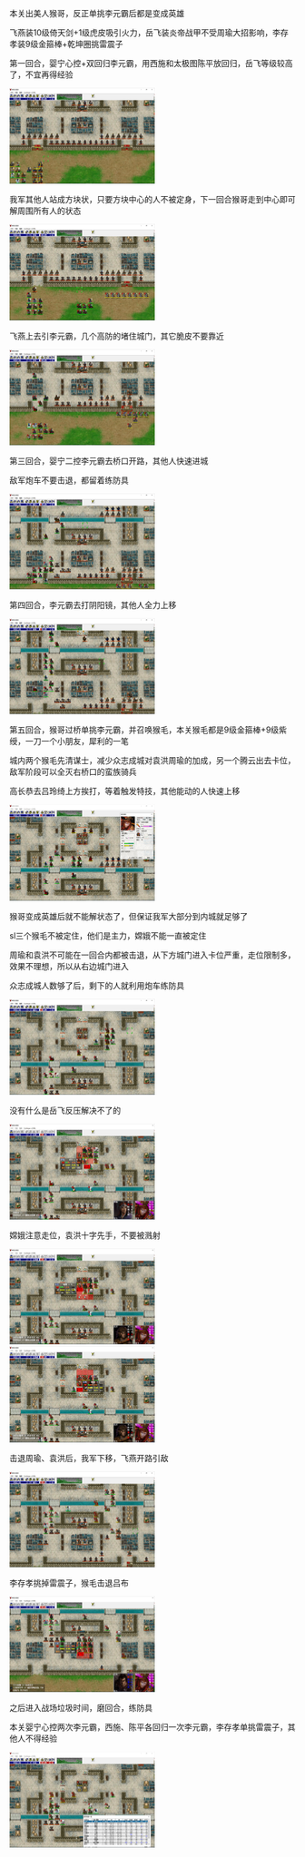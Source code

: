 本关出美人猴哥，反正单挑李元霸后都是变成英雄

飞燕装10级倚天剑+1级虎皮吸引火力，岳飞装炎帝战甲不受周瑜大招影响，李存孝装9级金箍棒+乾坤圈挑雷震子

第一回合，婴宁心控+双回归李元霸，用西施和太极图陈平放回归，岳飞等级较高了，不宜再得经验

<img src="https://raw.githubusercontent.com/Avanti1980/myth-of-three-kingdoms/master/img/18/01.jpg" style="zoom:25%;" />

我军其他人站成方块状，只要方块中心的人不被定身，下一回合猴哥走到中心即可解周围所有人的状态

<img src="https://raw.githubusercontent.com/Avanti1980/myth-of-three-kingdoms/master/img/18/02.jpg" style="zoom:25%;" />

飞燕上去引李元霸，几个高防的堵住城门，其它脆皮不要靠近

<img src="https://raw.githubusercontent.com/Avanti1980/myth-of-three-kingdoms/master/img/18/03.jpg" style="zoom:25%;" />

第三回合，婴宁二控李元霸去桥口开路，其他人快速进城

敌军炮车不要击退，都留着练防具

<img src="https://raw.githubusercontent.com/Avanti1980/myth-of-three-kingdoms/master/img/18/04.jpg" style="zoom:25%;" />

第四回合，李元霸去打阴阳镜，其他人全力上移

<img src="https://raw.githubusercontent.com/Avanti1980/myth-of-three-kingdoms/master/img/18/05.jpg" style="zoom:25%;" />

第五回合，猴哥过桥单挑李元霸，并召唤猴毛，本关猴毛都是9级金箍棒+9级紫绶，一刀一个小朋友，犀利的一笔

城内两个猴毛先清谋士，减少众志成城对袁洪周瑜的加成，另一个腾云出去卡位，敌军阶段可以全灭右桥口的蛮族骑兵

高长恭去吕玲绮上方挨打，等着触发特技，其他能动的人快速上移

<img src="https://raw.githubusercontent.com/Avanti1980/myth-of-three-kingdoms/master/img/18/06.jpg" style="zoom:25%;" />

猴哥变成英雄后就不能解状态了，但保证我军大部分到内城就足够了

sl三个猴毛不被定住，他们是主力，嫦娥不能一直被定住

周瑜和袁洪不可能在一回合内都被击退，从下方城门进入卡位严重，走位限制多，效果不理想，所以从右边城门进入

众志成城人数够了后，剩下的人就利用炮车练防具

<img src="https://raw.githubusercontent.com/Avanti1980/myth-of-three-kingdoms/master/img/18/07.jpg" style="zoom:25%;" />

没有什么是岳飞反压解决不了的

<img src="https://raw.githubusercontent.com/Avanti1980/myth-of-three-kingdoms/master/img/18/08.jpg" style="zoom:25%;" />

嫦娥注意走位，袁洪十字先手，不要被溅射

<img src="https://raw.githubusercontent.com/Avanti1980/myth-of-three-kingdoms/master/img/18/09.jpg" style="zoom:25%;" />

<img src="https://raw.githubusercontent.com/Avanti1980/myth-of-three-kingdoms/master/img/18/10.jpg" style="zoom:25%;" />

击退周瑜、袁洪后，我军下移，飞燕开路引敌

<img src="https://raw.githubusercontent.com/Avanti1980/myth-of-three-kingdoms/master/img/18/11.jpg" style="zoom:25%;" />

李存孝挑掉雷震子，猴毛击退吕布

<img src="https://raw.githubusercontent.com/Avanti1980/myth-of-three-kingdoms/master/img/18/12.jpg" style="zoom:25%;" />

之后进入战场垃圾时间，磨回合，练防具

本关婴宁心控两次李元霸，西施、陈平各回归一次李元霸，李存孝单挑雷震子，其他人不得经验

<img src="https://raw.githubusercontent.com/Avanti1980/myth-of-three-kingdoms/master/img/18/13.jpg" style="zoom:25%;" />

